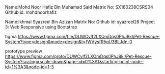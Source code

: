 
Name:Mohd Noor Hafiz Bin Muhamad Said
Matrix No: SX180238CSRS04
Github id: mohdnoorhafiz

Name:Ikhmal Syazreel Bin Azizan
Matrix No: 
Github id: syazreel28
Project 3: Web Responsive using Bootstrap



figma
https://www.figma.com/file/DUWCvlf2LXOmDqs0PhJ8kl/Pet-Rescue-System?type=design&mode=design&t=fWVysfR5qU3BLJdn-0

prototype preview
https://www.figma.com/proto/DUWCvlf2LXOmDqs0PhJ8kl/Pet-Rescue-System?scaling=scale-down&page-id=0%3A1&starting-point-node-id=1%3A3&node-id=1-3
